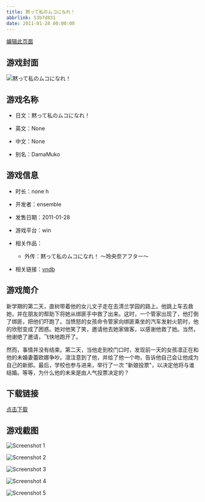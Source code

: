 ```yaml
---
title: 黙って私のムコになれ！
abbrlink: 53b7d831
date: 2011-01-28 00:00:00
---
```

[编辑此页面](https://github.com/ACG-3/ADV3-source/blob/main/source/_posts/games/%E9%BB%99%E3%81%A3%E3%81%A6%E7%A7%81%E3%81%AE%E3%83%A0%E3%82%B3%E3%81%AB%E3%81%AA%E3%82%8C%EF%BC%81.md)

## 游戏封面

![黙って私のムコになれ！](https%3A//pan.timero.xyz/onedrive/img_lib_001/%E9%BB%99%E3%81%A3%E3%81%A6%E7%A7%81%E3%81%AE%E3%83%A0%E3%82%B3%E3%81%AB%E3%81%AA%E3%82%8C%EF%BC%81_cover.avif)


## 游戏名称

- 日文：黙って私のムコになれ！
- 英文：None
- 中文：None

- 别名：DamaMuko


## 游戏信息

- 时长：none h
- 开发者：ensemble
- 发售日期：2011-01-28
- 游戏平台：win
- 相关作品：
   - 外传：黙って私のムコになれ！ ～玲央奈アフター～

- 相关链接：[vndb](https://vndb.org/v5289)


## 游戏简介

新学期的第二天，直树带着他的女儿文子走在去清兰学园的路上。他跳上车去救她，并在朋友的帮助下将她从绑匪手中救了出来。这时，一个管家出现了，他打倒了绑匪，把他们吓跑了。当愤怒的女孩命令管家向绑匪乘坐的汽车发射火箭时，他的欣慰变成了困惑。她对他笑了笑，邀请他去她家做客，以感谢他救了她。当然，他谢绝了邀请，飞快地跑开了。

然而，事情并没有结束。第二天，当他走到校门口时，发现前一天的女孩凛正在和他的未婚妻蕾欧娜争吵。凛注意到了他，并给了他一个吻，告诉他自己会让他成为自己的新郎。最后，学校也参与进来，举行了一次 "新娘投票"，以决定他将与谁结婚。等等，为什么他的未来是由人气投票决定的？




## 下载链接

[点击下载](https://pan.timero.xyz/onedrive/adv_lib_001/%E9%BB%99%E3%81%A3%E3%81%A6%E7%A7%81%E3%81%AE%E3%83%A0%E3%82%B3%E3%81%AB%E3%81%AA%E3%82%8C%EF%BC%81)


## 游戏截图


![Screenshot 1](https%3A//pan.timero.xyz/onedrive/img_lib_001/%E9%BB%99%E3%81%A3%E3%81%A6%E7%A7%81%E3%81%AE%E3%83%A0%E3%82%B3%E3%81%AB%E3%81%AA%E3%82%8C%EF%BC%81_Screenshot_1.avif)

![Screenshot 2](https%3A//pan.timero.xyz/onedrive/img_lib_001/%E9%BB%99%E3%81%A3%E3%81%A6%E7%A7%81%E3%81%AE%E3%83%A0%E3%82%B3%E3%81%AB%E3%81%AA%E3%82%8C%EF%BC%81_Screenshot_2.avif)

![Screenshot 3](https%3A//pan.timero.xyz/onedrive/img_lib_001/%E9%BB%99%E3%81%A3%E3%81%A6%E7%A7%81%E3%81%AE%E3%83%A0%E3%82%B3%E3%81%AB%E3%81%AA%E3%82%8C%EF%BC%81_Screenshot_3.avif)

![Screenshot 4](https%3A//pan.timero.xyz/onedrive/img_lib_001/%E9%BB%99%E3%81%A3%E3%81%A6%E7%A7%81%E3%81%AE%E3%83%A0%E3%82%B3%E3%81%AB%E3%81%AA%E3%82%8C%EF%BC%81_Screenshot_4.avif)

![Screenshot 5](https%3A//pan.timero.xyz/onedrive/img_lib_001/%E9%BB%99%E3%81%A3%E3%81%A6%E7%A7%81%E3%81%AE%E3%83%A0%E3%82%B3%E3%81%AB%E3%81%AA%E3%82%8C%EF%BC%81_Screenshot_5.avif)

